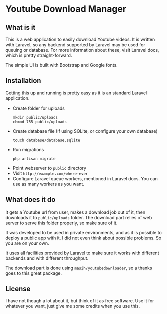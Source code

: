 # Youtube Download Manager

## What is it
This is a web application to easily download Youtube videos. It is written with Laravel, so any backend supported by Laravel may be used for queuing or database. For more information about these, visit Laravel docs, which is pretty straight-forward.

The simple UI is built with Bootstrap and Google fonts.

## Installation
Getting this up and running is pretty easy as it is an standard Laravel application.

 * Create folder for uploads
   ```
   mkdir public/uploads
   chmod 755 public/uploads
   ```
 * Create database file (If using SQLite, or configure your own database)
   ```
   touch database/database.sqlite
   ```
 * Run migrations
   ```
   php artisan migrate
   ```
 * Point webserver to `public` directory
 * Visit `http://example.com/where-ever`
 * Configure Laravel queue workers, mentioned in Laravel docs. You can use as many workers as you want.

## What does it do
It gets a Youtube url from user, makes a download job out of it, then downloads
it to `public/uploads` folder. The download part relies of web server to serve this folder properly, so make sure of it.

It was developed to be used in private environments, and as it is possible to deploy a public app with it, I did not even think about possible problems. So you are on your own.

It uses all facilities provided by Laravel to make sure it works with different backends and with different throughput.

The download part is done using `masih/youtubedownloader`, so a thanks goes to this great package.

## License
I have not though a lot about it, but think of it as free software. Use it for whatever you want, just give me some credits when you use this.
